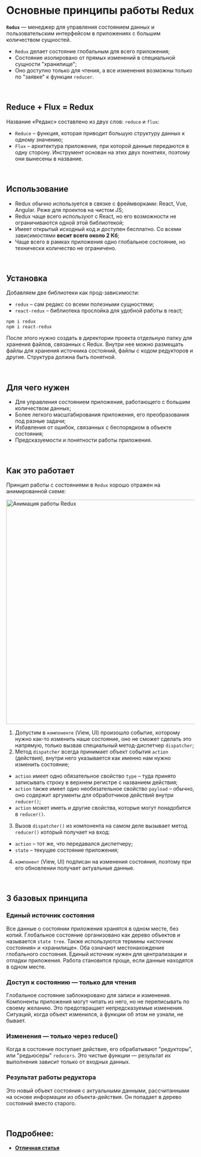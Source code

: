 # Основные принципы работы Redux

__`Redux`__ — менеджер для управления состоянием данных и пользовательским интерфейсом в приложениях с большим количеством сущностей.

* `Redux` делает состояние глобальным для всего приложения;
* Состояние изолировано от прямых изменений в специальной сущности "хранилище";
* Оно доступно только для чтения, а все изменения возможны только по "заявке" к функции `reducer`.

<br>

## Reduce + Flux = Redux
Название «Редакс» составлено из двух слов: `reduce` и `flux`:
* `Reduce` – функция, которая приводит большую структуру данных к одному значению;
* `Flux` – архитектура приложения, при которой данные передаются в одну сторону.
Инструмент основан на этих двух понятиях, поэтому они вынесены в название.

<br>

## Использование
* Redux обычно используется в связке с фреймворками: React, Vue, Angular. Реже для проектов на чистом JS;
* Redux чаще всего используют с React, но его возможности не ограничиваются одной этой библиотекой;
* Имеет открытый исходный код и доступен бесплатно. Со всеми зависимостями __весит всего около 2 Кб__;
* Чаще всего в рамках приложения одно глобальное состояние, но технически количество не ограничено.

<br>

## Установка
Добавляем две библиотеки как прод-зависимости: 
* `redux` – сам редакс со всеми полезными сущностями;
* `react-redux` – библиотека прослойка для удобной работы в react;

```
npm i redux
npm i react-redux
```

После этого нужно создать в директории проекта отдельную папку для хранения файлов, связанных с Redux. Внутри нее можно размещать файлы для хранения источника состояний, файлы с кодом редукторов и другие. Структура должна быть понятной. 

<br>

## Для чего нужен
* Для управления состоянием приложения, работающего с большим количеством данных;
* Более легкого масштабирования приложения, его преобразования под разные задачи;
* Избавления от ошибок, связанных с беспорядком в объекте состояния;
* Предсказуемости и понятности работы приложения.

<br>

## Как это работает
Принцип работы с состояниями в `Redux` хорошо отражен на анимированной схеме:

<img title="Анимация работы Redux" alt="Анимация работы Redux" width="600" src="https://redux.js.org/assets/images/ReduxDataFlowDiagram-49fa8c3968371d9ef6f2a1486bd40a26.gif">

1. Допустим в `компоненте` (View, UI) произошло событие, которому нужно как-то изменить наше состояние, оно не сможет сделать это напрямую, только вызвав специальный метод-диспетчер `dispatcher`;  
2. Метод `dispatcher` всегда принимает объект события `action` (действия), внутри него указывается как именно нам нужно изменить состояние;  
  * `action` имеет одно обязательное свойство `type` – туда принято записывать строку в верхнем регистре с названием действия;  
  * `action` также имеет одно необязательное свойство `payload` – обычно, оно содержит аргументы для обработчиков действий внутри `reducer()`;  
  * `action` может иметь и другие свойства, которые могут понадобится в `reducer()`.
3. Вызов `dispatcher()` из компонента на самом деле вызывает метод `reducer()` который получает на вход:  
  * `action` – тот же, что передавался диспетчеру;  
  * `state` – текущее состояние приложения;  
4. `компонент` (View, UI) подписан на изменения состояния, поэтому при его обновлении получает актуальные данные.

<br>

## 3 базовых принципа

### Единый источник состояния
Все данные о состоянии приложения хранятся в одном месте, без копий. Глобальное состояние организовано как дерево объектов и называется `state tree`. Также используются термины «источник состояния» и «хранилище». Оба означают местонахождение глобального состояния. Единый источник нужен для централизации и отладки приложения. Работа становится проще, если данные находятся в одном месте.

### Доступ к состоянию — только для чтения
Глобальное состояние заблокировано для записи и изменения. Компоненты приложения могут читать из него, но не переписывать по своему желанию. Это предотвращает непредсказуемые изменения. Ситуаций, когда объект изменился, а функции об этом не узнали, не бывает.

### Изменения — только через reduce()
Когда в состояние поступает действие, его обрабатывают "редукторы", или "редьюсеры" `reducers`. Это чистые функции — результат их выполнения зависит только от входных данных.

### Результат работы редуктора
Это новый объект состояния с актуальными данными, рассчитанными на основе информации из объекта-действия. Он попадает в дерево состояний вместо старого.

<br>

## Подробнее:
* __[Отличная статья](https://blog.skillfactory.ru/glossary/redux/)__
